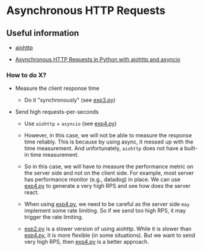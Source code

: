 # Asynchronous HTTP Requests

## Useful information

- [aiohttp](https://docs.aiohttp.org/en/latest/client_quickstart.html)

- [Asynchronous HTTP Requests in Python with aiohttp and asyncio](https://www.twilio.com/blog/asynchronous-http-requests-in-python-with-aiohttp)


### How to do X?

- Measure the client response time

  - Do it "synchronously" (see [exp3.py](exp3.py))

- Send high requests-per-seconds

  - Use `aiohttp` + `asyncio` (see [exp4.py](exp4.py))

  - However, in this case, we will not be able to measure the response time reliably. This is because by using async, it messed up with the time measurement. And unfortunately, `aiohttp` does not have a built-in time measurement.

  - So in this case, we will have to measure the performance metric on the server side and not on the client side. For example, most server has performance monitor (e.g., datadog) in place. We can use [exp4.py](exp4.py) to generate a very high RPS and see how does the server react.

  - When using [exp4.py](exp4.py), we need to be careful as the server side `may` implement some rate limiting. So if we send too high RPS, it may trigger the rate limiting.

  - [exp2.py](exp2.py) is a slower version of using aiohttp. While it is slower than [exp4.py](exp4.py), it is more flexible (in some situations). But we want to send very high RPS, then [exp4.py](exp4.py) is a better approach.
